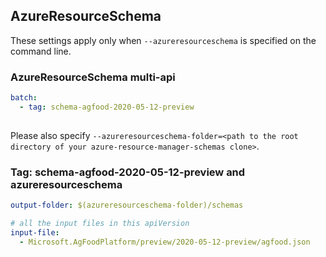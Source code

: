 ## AzureResourceSchema

These settings apply only when `--azureresourceschema` is specified on the command line.

### AzureResourceSchema multi-api

``` yaml $(azureresourceschema) && $(multiapi)
batch:
  - tag: schema-agfood-2020-05-12-preview
  
```

Please also specify `--azureresourceschema-folder=<path to the root directory of your azure-resource-manager-schemas clone>`.

### Tag: schema-agfood-2020-05-12-preview and azureresourceschema

``` yaml $(tag) == 'schema-agfood-2020-05-12-preview' && $(azureresourceschema)
output-folder: $(azureresourceschema-folder)/schemas

# all the input files in this apiVersion
input-file:
  - Microsoft.AgFoodPlatform/preview/2020-05-12-preview/agfood.json
```
